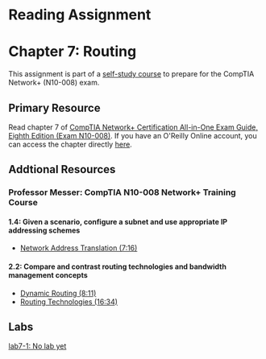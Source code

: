 # Reading Assignment
# Chapter 7: Routing
This assignment is part of a [self-study course](../README.md) to prepare for the CompTIA Network+ (N10-008) exam.
## Primary Resource
Read chapter 7 of [CompTIA Network+ Certification All-in-One Exam Guide, Eighth Edition (Exam N10-008)](https://www.amazon.com/CompTIA-Network-Certification-N10-008-Comptia/dp/1264269056).  If you have an O'Reilly Online account, you can access the chapter directly [here](https://learning.oreilly.com/library/view/comptia-network-certification/9781260122398/ch07.xhtml).
## Addtional Resources

### Professor Messer: CompTIA N10-008 Network+ Training Course

#### 1.4: Given a scenario, configure a subnet and use appropriate IP addressing schemes
- [Network Address Translation (7:16)](https://www.youtube.com/watch?v=NkCx8AnzBaI&list=PLG49S3nxzAnlCJiCrOYuRYb6cne864a7G&index=17)

#### 2.2: Compare and contrast routing technologies and bandwidth management concepts
- [Dynamic Routing (8:11)](https://www.youtube.com/watch?v=RM_ME1cNJ54&list=PLG49S3nxzAnlCJiCrOYuRYb6cne864a7G&index=42)
- [Routing Technologies (16:34)](https://www.youtube.com/watch?v=HR59xk4umWY&list=PLG49S3nxzAnlCJiCrOYuRYb6cne864a7G&index=43)

## Labs
[lab7-1: No lab yet](lab7-1.md)</br>
